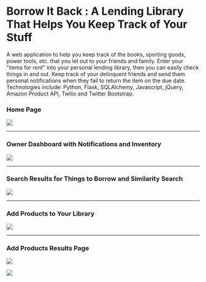 Borrow It Back : A Lending Library That Helps You Keep Track of Your Stuff
============================================================================

A web application to help you keep track of the books, sporting goods, power tools, etc. that you let out to your friends and family. Enter your "items for rent" into your personal lending library, then you can easily check things in and out. Keep track of your delinquent friends and send them personal notifications when they fail to return the item on the due date.  Technologies include: Python, Flask, SQLAlchemy, Javascript, jQuery, Amazon Product API, Twilio and Twitter Bootstrap.

<h3>Home Page</h3>
<img src="https://lh3.googleusercontent.com/hYKl-2Pvx9-UdxEdjucLzQoUy9M-p6pOpqbstmsnexm9wzCQo3wZsCKp2lRCdBs2oYvR30hYIunvnBl_158jNTAhevP77xqe5N8mKkxe7UkWAZEsW221xZjH8ur4lvgRV3Pd2Fk=w760-h504-no" />
<hr>
<h3>Owner Dashboard with Notifications and Inventory</h3>
<img src="https://lh3.googleusercontent.com/wvWWn3lpXKh4EHfxybnHojOh0_vorbgtfAP5ow9qwkFR7FB2c3FRSnV-N8lLolg9iqjk3CbapBpaQqz7wocQIKRYx1Y8IsrQBFYen_HaMwPwsd8d_DMaNDq7W59cn6PI7RRoDcsP3-SyxcKBL6BuE37QY1MVIhNHA5xjeIU2OqLJzkYCFIfshbwUdHfmrs0DuqYJOcnKM7nQk9FGEGWs-5QazyXod7Uq-abMKdzBPpl8HRg4SweBrVK_XVFemCswjcDk7MvZcXdjZhZeLdIFg9plbX5veSzIMmfEvu9lHo5-WCDtLIt7x5xoxF27lTqjKHMA_zZ2v0G1MOzX-SV9VygRxEtC_2FbXY1Dy7qKFjfHiK8MgDlhzHk2_3zDlB9O3I_BYTMKkPxfenMU_i5EFhOCPMwWsC-aJMW1R35tiKr_q0NUlAQeXRMoILihO8U7NkdoZcPreOfyeHgd_i72MzjMftHHXiJMmC5KnkFuvYKViLjVyKPALfnjxyglstDdfor8g-F-kVqV3xjjsCA6MVdRTPGsrE1rHF5UVh_gNpDca-Wd0mmuj84VbKy8jy62fD5hJpvmIycc0VTqDVzVueXDp1SHyekkPcI-kQiXW3Bk4J5Det44wy5RODBHq_87Hrc4aVzYno4q6HEzhEhJyKE67WztDeWoSUGNERH3k-g=w760-h571-no" />
<hr>
<h3>Search Results for Things to Borrow and Similarity Search</h3>
<img src="https://lh3.googleusercontent.com/yx2w5Jw97oqB1QbpWjUzxQ_KWUuQ80R-im2jl1q2Pl7tjKDffnQsE1k1oriU5mrIlnEM-bJLN7iGPqe71CUPiyL1WmHo-4H857Osf7HkgFSAMaOOMgJBhvzX3LgUm8OpFRtRZComDiXOH6q2PpIZF_RmDrw5gDo_YvKyMQPxL5ecKPkbnxPgGYwZc8IlASpjVWd1OD2H870fR50sMJW2Tmxpm7-gLPykRPwKKKvDb7a9u7VSaQgEUkR5sxrFmQSYK7rg3y36pC2zWP5C28SqrNrNDWhSJ3iwW9om5YisWmikgNVvJwUH6gGOoRWRGYFzhiCGYZ4o0Lr7AkAXcRHlm5n2WzePagWtumQ-l-wDf5Liu4Tnjg1Z3tk2SuXR6BDYt9GHPKavmr969WyHAqDAE28wpunNR_CsM1tSsGzmanhDoKsy3piWz-g5SZV7S46Ow-6n4HvOgEwDafYMDSi4LUIAvyq39va_RdU_JQzZSB8VHHS9LsuALphiu_7l0xJVsPB1cki98kvuQsaZN32nW4wj0pyiSMe3Y5MwFj1EH0DuSoNKfwxQmyvgeJ0i2v05GS5JsXdAJfVl_5EeoV1nEUWiRixBqFPkETctK_X7Hphsw69FJve_EFAzLCcZEgbaZPjJGZUM6i-ZWEYmvMuyMEvrk2KWXbGQGj2Ron8hmu8=w760-h518-no" />
<hr>
<h3>Add Products to Your Library</h3>
<img src="https://lh3.googleusercontent.com/89B6bY3jENRYGvoZaOUvv7hNnJf47BCbCNdnhMLUuzkM2zxcuj7E1feTwpme5CYnY6nGkxVDI1D4syF9_wYYYht57ZIdg6QbqWON83N3tMqTvfxaAJXUXJwtdfExVB4QnRy2dYquaUyUsGLFKMAmqz3MDtAVtPKXlKF4RUZ0dF-yYEudYd-1ComEwa0oSl4AX1Ysm1azgfsU67Pul6u48kLiwyBr3XE7LgbfEW577FbwhMYuSkLC8WE3RsGdTBSaThvkFKMB0GdvCWG8o2EONFc7S1KJYhkJ9eEYfIreHkQCpbbzEGqHz9uCxxFqSnotcFsgIaUA9HWsqDle95rIg_L8PSHVabGXlfbp-nwreUuebuFRoCVBAh23PJc_NAYsbhzEXM9hoz3_16CayaNCgwWuV2UHXL98iRITfHuuTYBbKTx3Yng-n6P17MwIpK6RwMa18VdrDulqnwj1sCbsgNOnL-5j4JxWI7lRMJ0b8zXnokGcB5f4qL__F3nY7BJ-7rkq0l5MG54UQTlgtefAo2IUdwdMIav2WDjkSB5YPqOV-tIzqxoZXFUJxxUr1DoRZRxFrV4cWoxKGKQj7bx3dp14fg8fPtwlqfl3freHQrHDi8kNuEsPkbwL7Nm_KOv_7rkBWW6CvxMKjxDh_PH6FFPhpEmpzVZ5H_X8InLaMoQ=w760-h551-no" />
<hr>
<h3>Add Products Results Page</h3>
<img src="https://lh3.googleusercontent.com/KReaGRf9gsD3gwSakC_DCvkheOmcf3qpRc-OAXJzs2NV4FDA1Tdpvqbe4ju_2Pj00ECBUsgY1ytHZFmZm8xkVQ1LbPOG_6qHPXHXIseYoNuO9wtQR78oRqBs32vGnRz7luUoObqsOsPCJ9BZTaJBhpqD2sn2AQTu9LPi_92TL9NXu2pKtY4voDyye6h9teP9u-94CA1LlFmjtk4FfYDlipoclYlo1N8HPKytKUWpd6PIfwB6-e59EPBfvfFdgpGMaalvp7hPa3T8-PLHCrF1cD2Om5ppoSr7HCbO5i_brQWCIt_uli260E4T_qutHEDv26GRDrJJROuS3aLruNkDKvI9CzhZEqjFSUl603Fo4kbpGRZ-OUPxnhnRGsOSvoIVw9uZJjdjvK8qvXG0j-8ELBCpemjcQVMPkhXKIBP3lEOS_Za4rUanHjG6sTttq8-jDWcPui5bhq5bbq2EiASw60AgKausarFsVuxl2sXQrMRFNJbJ-JWTZpgBMx26T2QyF9JPDo3PpH-MAZOtUpJdmTH6YYF3pMYJeOMhWptkyLRzcoAxBAy6hD_ieeZTa3sj1L8FJNgJG7VnvffS-tErGFENQ4CLoBon6hMMzu5EGM5bX8opPtWXAKWKP30GLdWkj4kEBkmySvuo-1oa-MAND0mam0Yh_sYesH738u4MoaI=w800-h521-no" />


<img src="https://api.keen.io/3.0/projects/52e43bff05cd66180d000005/events/git_hub_lending_library?api_key=22afb74451a4509ed779bf09b3eeee2126e17cc7347e9f7c9c50dae05c42c9c91448f520913aadf277503e1c70921eebb5200917e9a4795fcb3215439e47d058b67f35c5d87b78526b735500ba19309540426119a0b6eb7fe5b3f40cd4ee965764688c020d8ddcc08b5ffc3a3a727115&data=ew0KICAgICJjYW1wYWlnbiIgOiAiVGVzdGluZyBmcm9tIGFuYWx5dGljcyBjbGFzcyEiLA0KICAgICJzdWJqZWN0IiA6ICJIaSIsDQogICAgInRleHQiIDogIkxlbmRpbmcgTGlicmFyeSBWaXNpdGVkIg0KfQ=="></img>
